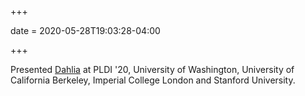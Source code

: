 +++

date = 2020-05-28T19:03:28-04:00

+++

Presented [Dahlia](https://capra.cs.cornell.edu) at PLDI '20, University of Washington, University of California Berkeley, Imperial College London and Stanford University.

